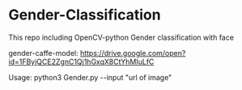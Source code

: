 # Gender-Classification
This repo including OpenCV-python Gender classification with face

gender-caffe-model:
https://drive.google.com/open?id=1FByjQCE2ZgnC1Qj1hGxqX8CtYhMIuLfC

Usage:
python3 Gender.py --input "url of image"
